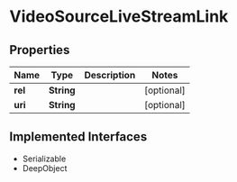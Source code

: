

# VideoSourceLiveStreamLink

## Properties

Name | Type | Description | Notes
------------ | ------------- | ------------- | -------------
**rel** | **String** |  |  [optional]
**uri** | **String** |  |  [optional]


## Implemented Interfaces

* Serializable
* DeepObject



